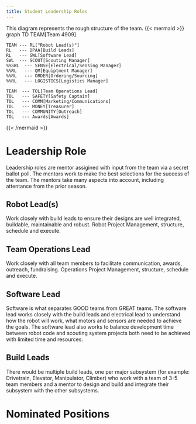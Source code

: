 ```yaml
---
title: Student Leadership Roles
---
```



This diagram represents the rough structure of the team.
{{< mermaid >}}
graph TD
    TEAM[Team 4909]

    TEAM --- RL["Robot Lead(s)"]
    RL   --- DPAA[Build Leads]
    RL   --- SWL[Software Lead]
    SWL  --- SCOUT[Scouting Manager]
    %%SWL  --- SENSE[Electrical/Sensing Manager]
    %%RL   --- QM[Equiptment Manager]
    %%RL   --- ORDER[Ordering/Sourcing]
    %%RL   --- LOGISTICS[Logistics Manager]

    TEAM  --- TOL[Team Operations Lead]
    TOL   --- SAFETY[Safety Captain]
    TOL   --- COMM[Marketing/Communications]
    TOL   --- MONEY[Treasurer]
    TOL   --- COMMUNITY[Outreach]
    TOL   --- Awards[Awards]

{{< /mermaid >}}


# Leadership Role
Leadership roles are mentor assigined with input from the team via a secret ballot poll. The mentors work to make the best selections for the success of the team. The mentors take many aspects into account, including attentance from the prior season. 

## Robot Lead(s)
Work closely with build leads to ensure their designs are well integrated, buildable, maintainable and robust. Robot Project Management, structure, schedule and execute.

## Team Operations Lead
Work closely with all team members to facilitate communication, awards, outreach, fundraising. Operations Project Management, structure, schedule and execute.

## Software Lead
Software is what separates GOOD teams from GREAT teams. The software lead works closely with the build leads and electrical lead to understand how the robot will work, what motors and sensors are needed to achieve the goals. The software lead also works to balance development time between robot code and scouting system projects both need to be achieved with limited time and resources.

## Build Leads
There would be multiple build leads, one per major subsystem (for example: Drivetrain, Elevator, Manipulator, Climber) who work with a team of 3-5 team members and a mentor to design and build and integrate their subsystem with the other subsystems.

# Nominated Positions
